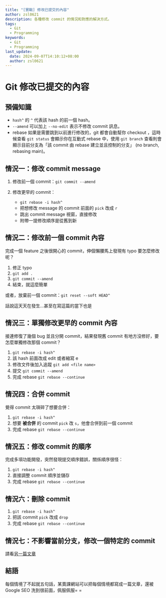 ```yaml
---
title: "[實戰] 修改已提交的內容"
author: zsl0621
description: 各種修改 commit 的情況和對應的解決方式。
tags:
  - Git
  - Programming
keywords:
  - Git
  - Programming
last_update:
  date: 2024-09-07T14:10:12+08:00
  author: zsl0621
---
```


# Git 修改已提交的內容

## 預備知識
- `hash^` 的 `^` 代表該 hash 的前一個 hash。
- `--amend` 可以加上 `--no-edit` 表示不修改 commit 訊息。
- rebase 如果是需要跳到以前進行修改的，git 都會自動幫你 checkout ，這時候查看 `git status` 會顯示你在互動式 rebase 中，使用 `git branch` 查看則會顯示目前分支為「該 commit 由 rebase 建立並且控制的分支」 (no branch, rebasing main)。

## 情況一：修改 commit message

1. 修改前一個 commit：`git commit --amend`

2. 修改更早的 commit：
   - `git rebase -i hash^`
   - 把想修改 message 的 commit 前面的 `pick` 改成 `r`
   - 跳出 commit message 視窗，直接修改
   - 附帶一提修改順序是從舊到新


## 情況二：修改前一個 commit 內容

完成一個 feature 之後很開心的 commit，伸個懶腰馬上發現有 typo 要怎麼修改呢？

1. 修正 typo
2. `git add .`
3. `git commit --amend`
4. 結束，就這麼簡單

或者，放棄前一個 commit：`git reset --soft HEAD^`

話說這天天在發生...甚至在寫這篇的當下也是

## 情況三：單獨修改更早的 commit 內容

接連修復了幾個 bug 並且分開 commit，結果發現舊 commit 有地方沒修好，要怎麼單獨修改那個 commit？

1. `git rebase -i hash^`
2. 該 hash 前面改成 edit 或者縮寫 e
3. 修改文件後加入追蹤 `git add <file name>`
4. 提交 `git commit --amend`
5. 完成 rebase `git rebase --continue`

## 情況四：合併 commit

覺得 commit 太瑣碎了想要合併：

1. `git rebase -i hash^`
2. 想要 **被合併** 的 commit `pick` 改 `s`，他會合併到前一個 commit
3. 完成 rebase `git rebase --continue`

## 情況五：修改 commit 的順序

完成多項功能開發，突然發現提交順序錯誤，關係順序很怪：

1. `git rebase -i hash^`
2. 直接調整 commit 順序並儲存
3. 完成 rebase `git rebase --continue`

## 情況六：刪除 commit

1. `git rebase -i hash^`
2. 把該 commit `pick` 改成 `drop`
3. 完成 rebase `git rebase --continue`

## 情況七：不影響當前分支，修改一個特定的 commit

請看[另一篇文章](/docs/git/flashback-commit/)

## 結語
每個情境了不起就五句話，某賣課網站可以把每個情境都寫成一篇文章，還被 Google SEO 洗到很前面，佩服佩服= =